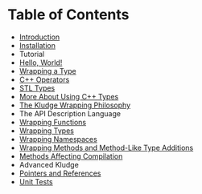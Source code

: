 # Table of Contents

- [Introduction](intro.md)
- [Installation](install.md)
- Tutorial
 - [Hello, World!](tutorial-hello-world.md)
 - [Wrapping a Type](tutorial-wrapping-a-type.md)
 - [C++ Operators](tutorial-cxx-operators.md)
 - [STL Types](tutorial-stl-types.md)
 - [More About Using C++ Types](tutorial-more-cxx-types.md)
- [The Kludge Wrapping Philosophy](philosophy.md)
- The API Description Language
 - [Wrapping Functions](adl-functions.md)
 - [Wrapping Types](adl-types.md)
 - [Wrapping Namespaces](adl-namespaces.md)
 - [Wrapping Methods and Method-Like Type Additions](adl-methods.md)
 - [Methods Affecting Compilation](adl-comp-methods.md)
- Advanced Kludge
 - [Pointers and References](ptrs_refs.md)
 - [Unit Tests](unit-tests.md)
